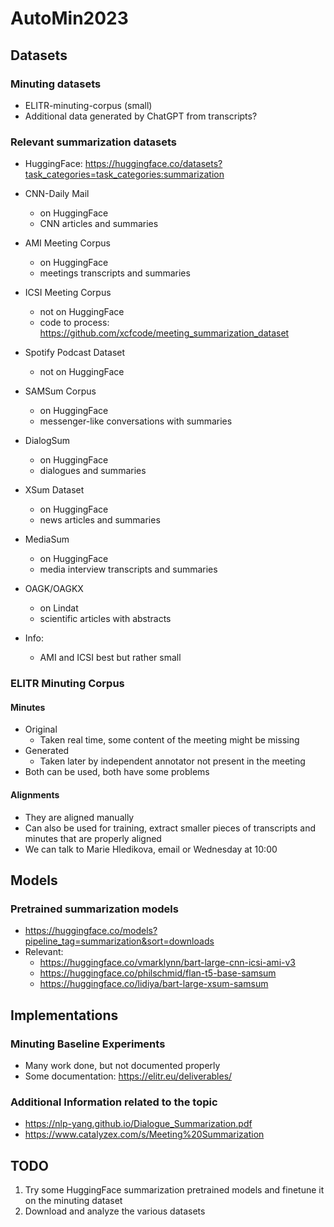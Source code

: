 # AutoMin2023
## Datasets
### Minuting datasets
- ELITR-minuting-corpus (small)
- Additional data generated by ChatGPT from transcripts?

### Relevant summarization datasets
- HuggingFace: https://huggingface.co/datasets?task_categories=task_categories:summarization

- CNN-Daily Mail
  - on HuggingFace 
  - CNN articles and summaries
- AMI Meeting Corpus
  - on HuggingFace 
  - meetings transcripts and summaries
- ICSI Meeting Corpus
  - not on HuggingFace
  - code to process: https://github.com/xcfcode/meeting_summarization_dataset
- Spotify Podcast Dataset
  - not on HuggingFace
- SAMSum Corpus
  - on HuggingFace
  - messenger-like conversations with summaries
- DialogSum
  - on HuggingFace
  - dialogues and summaries
- XSum Dataset
  - on HuggingFace
  - news articles and summaries
- MediaSum
  - on HuggingFace 
  - media interview transcripts and summaries
- OAGK/OAGKX
  - on Lindat
  - scientific articles with abstracts

- Info:
  - AMI and ICSI best but rather small
### ELITR Minuting Corpus
#### Minutes
- Original
  - Taken real time, some content of the meeting might be missing
- Generated
  - Taken later by independent annotator not present in the meeting
- Both can be used, both have some problems
#### Alignments
- They are aligned manually
- Can also be used for training, extract smaller pieces of transcripts and minutes that are properly aligned
- We can talk to Marie Hledikova, email or Wednesday at 10:00

## Models
### Pretrained summarization models
- https://huggingface.co/models?pipeline_tag=summarization&sort=downloads
- Relevant:
  - https://huggingface.co/vmarklynn/bart-large-cnn-icsi-ami-v3
  - https://huggingface.co/philschmid/flan-t5-base-samsum
  - https://huggingface.co/lidiya/bart-large-xsum-samsum

## Implementations
### Minuting Baseline Experiments
- Many work done, but not documented properly
- Some documentation: https://elitr.eu/deliverables/

### Additional Information related to the topic
- https://nlp-yang.github.io/Dialogue_Summarization.pdf
- https://www.catalyzex.com/s/Meeting%20Summarization


## TODO
1. Try some HuggingFace summarization pretrained models and finetune it on the minuting dataset
2. Download and analyze the various datasets